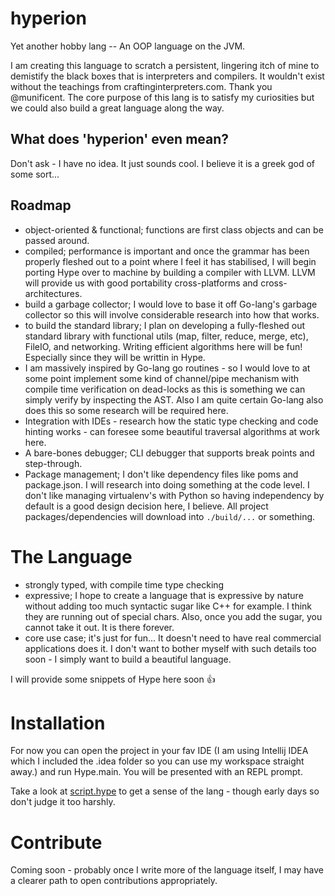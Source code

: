 # hyperion
Yet another hobby lang -- An OOP language on the JVM.

I am creating this language to scratch a persistent, lingering itch of mine to demistify the black boxes that is interpreters and compilers. It wouldn't exist without the teachings from craftinginterpreters.com. Thank you @munificent. The core purpose of this lang is to satisfy my curiosities but we could also build a great language along the way.

## What does 'hyperion' even mean?
Don't ask - I have no idea. It just sounds cool. I believe it is a greek god of some sort...

## Roadmap
- object-oriented & functional; functions are first class objects and can be passed around.
- compiled; performance is important and once the grammar has been properly fleshed out to a point where I feel it has stabilised, I will begin porting Hype over to machine by building a compiler with LLVM. LLVM will provide us with good portability cross-platforms and cross-architectures.
- build a garbage collector; I would love to base it off Go-lang's garbage collector so this will involve considerable research into how that works.
- to build the standard library; I plan on developing a fully-fleshed out standard library with functional utils (map, filter, reduce, merge, etc), FileIO, and networking. Writing efficient algorithms here will be fun! Especially since they will be writtin in Hype.
- I am massively inspired by Go-lang go routines - so I would love to at some point implement some kind of channel/pipe mechanism with compile time verification on dead-locks as this is something we can simply verify by inspecting the AST. Also I am quite certain Go-lang also does this so some research will be required here.
- Integration with IDEs - research how the static type checking and code hinting works - can foresee some beautiful traversal algorithms at work here.
- A bare-bones debugger; CLI debugger that supports break points and step-through.
- Package management; I don't like dependency files like poms and package.json. I will research into doing something at the code level. I don't like managing virtualenv's with Python so having independency by default is a good design decision here, I believe. All project packages/dependencies will download into `./build/...` or something.

# The Language
- strongly typed, with compile time type checking
- expressive; I hope to create a language that is expressive by nature without adding too much syntactic sugar like C++ for example. I think they are running out of special chars. Also, once you add the sugar, you cannot take it out. It is there forever.
- core use case; it's just for fun... It doesn't need to have real commercial applications does it. I don't want to bother myself with such details too soon - I simply want to build a beautiful language.

I will provide some snippets of Hype here soon 👍

# Installation

For now you can open the project in your fav IDE (I am using Intellij IDEA which I included the .idea folder so you can use my workspace straight away.) and run Hype.main. You will be presented with an REPL prompt.

Take a look at [script.hype](https://github.com/andjonno/hyperion/blob/master/script.hype) to get a sense of the lang - though early days so don't judge it too harshly.

# Contribute

Coming soon - probably once I write more of the language itself, I may have a clearer path to open contributions appropriately.

